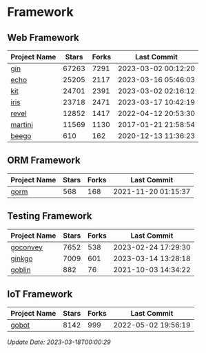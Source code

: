# Framework

## Web Framework
| Project Name | Stars | Forks | Last Commit |
| ------------ | ----- | ----- | ----------- |
| [gin](https://github.com/gin-gonic/gin) | 67263 | 7291 | 2023-03-02 00:12:20 |
| [echo](https://github.com/labstack/echo) | 25205 | 2117 | 2023-03-16 05:46:03 |
| [kit](https://github.com/go-kit/kit) | 24701 | 2391 | 2023-03-02 02:16:12 |
| [iris](https://github.com/kataras/iris) | 23718 | 2471 | 2023-03-17 10:42:19 |
| [revel](https://github.com/revel/revel) | 12852 | 1417 | 2022-04-12 20:53:30 |
| [martini](https://github.com/go-martini/martini) | 11569 | 1130 | 2017-01-21 21:58:54 |
| [beego](https://github.com/astaxie/beego) | 610 | 162 | 2020-12-13 11:36:23 |

## ORM Framework
| Project Name | Stars | Forks | Last Commit |
| ------------ | ----- | ----- | ----------- |
| [gorm](https://github.com/jinzhu/gorm) | 568 | 168 | 2021-11-20 01:15:37 |

## Testing Framework
| Project Name | Stars | Forks | Last Commit |
| ------------ | ----- | ----- | ----------- |
| [goconvey](https://github.com/smartystreets/goconvey) | 7652 | 538 | 2023-02-24 17:29:30 |
| [ginkgo](https://github.com/onsi/ginkgo) | 7009 | 601 | 2023-03-14 13:28:18 |
| [goblin](https://github.com/franela/goblin) | 882 | 76 | 2021-10-03 14:34:22 |

## IoT Framework
| Project Name | Stars | Forks | Last Commit |
| ------------ | ----- | ----- | ----------- |
| [gobot](https://github.com/hybridgroup/gobot) | 8142 | 999 | 2022-05-02 19:56:19 |

*Update Date: 2023-03-18T00:00:29*